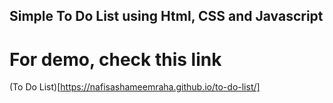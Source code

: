 ## Simple To Do List using Html, CSS and Javascript

# For demo, check this link
(To Do List)[https://nafisashameemraha.github.io/to-do-list/]
